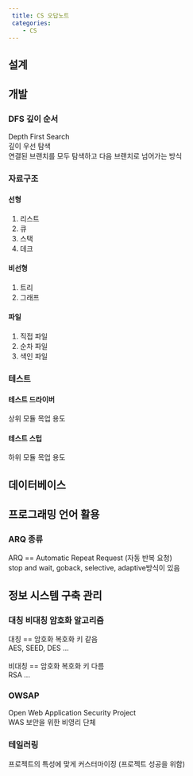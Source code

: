 ```yaml
---
 title: CS 오답노트
 categories: 
    - CS
---
```

## 설계

## 개발
### DFS 깊이 순서
Depth First Search <br>
깊이 우선 탐색 <br>
연결된 브랜치를 모두 탐색하고 다음 브랜치로 넘어가는 방식 <br>

### 자료구조 

#### 선형 
1. 리스트 
2. 큐 
3. 스택 
4. 데크


#### 비선형 
1. 트리
2. 그래프 


#### 파일 
1. 직접 파일 
2. 순차 파일 
3. 색인 파일


### 테스트 
#### 테스트 드라이버 
상위 모듈 목업 용도 

#### 테스트 스텁 
하위 모듈 목업 용도


## 데이터베이스 


## 프로그래밍 언어 활용 
### ARQ 종류 
ARQ == Automatic Repeat Request (자동 반복 요청) <br>
stop and wait, goback, selective, adaptive방식이 있음<br>



## 정보 시스템 구축 관리 
### 대칭 비대칭 암호화 알고리즘 
대칭 == 암호화 복호화 키 같음 <br>
AES, SEED, DES ... <br>
<br>
비대칭 == 암호화 복호화 키 다름 <br>
RSA ...<br>

### OWSAP
Open Web Application Security Project<br>
WAS 보안을 위한 비영리 단체 <br>


### 테일러링
프로젝트의 특성에 맞게 커스터마이징 (프로젝트 성공을 위함) <br>



